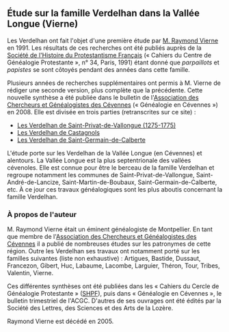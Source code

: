 ## Étude sur la famille Verdelhan dans la Vallée Longue (Vierne)

Les Verdelhan ont fait l'objet d'une première étude par [M. Raymond Vierne](#à-propos-de-lauteur) en 1991. Les résultats de ces recherches ont été publiés auprès de la [Société de l'Histoire du Protestantisme Français](http://www.shpf.fr/) (« Cahiers du Centre de Généalogie Protestante », n° 34, Paris, 1991) étant donné que *parpaillots* et *papistes* se sont côtoyés pendant des années dans cette famille.

Plusieurs années de recherches supplémentaires ont permis à M. Vierne de rédiger une seconde version, plus complète que la précédente. Cette nouvelle synthèse a été publiée dans le bulletin de l'[Association des Chercheurs et Généalogistes des Cévennes](http://site.acgc.free.fr/) (« Généalogie en Cévennes ») en 2008. Elle est divisée en trois parties (retranscrites sur ce site) :

 - [Les Verdelhan de Saint-Privat-de-Vallongue (1275-1775)](les_verdelhan_de_saint-privat-de-vallongue_1275-1775_vierne)
 - [Les Verdelhan de Castagnols](les_verdelhan_de_castagnols_vierne)
 - [Les Verdelhan de Saint-Germain-de-Calberte](les_verdelhan_de_saint-germain-de-calberte_vierne)

L'étude porte sur les Verdelhan de la Vallée Longue (en Cévennes) et alentours. La Vallée Longue est la plus septentrionale des vallées cévenoles. Elle est connue pour être le berceau de la famille Verdelhan et regroupe notamment les communes de Saint-Privat-de-Vallongue, Saint-André-de-Lancize, Saint-Martin-de-Boubaux, Saint-Germain-de-Calberte, etc. À ce jour ces travaux généalogiques sont les plus aboutis concernant la famille Verdelhan.

### À propos de l'auteur

M. Raymond Vierne était un éminent généalogiste de Montpellier. En tant que membre de l'[Association des Chercheurs et Généalogistes des Cévennes](http://site.acgc.free.fr/) il a publié de nombreuses études sur les patronymes de cette région. Outre les Verdelhan ses travaux ont notamment porté sur les familles suivantes (liste non exhaustive) : Artigues, Bastide, Dussaut, Francezon, Gibert, Huc, Labaume, Lacombe, Larguier, Théron, Tour, Tribes, Valentin, Vierne.

Ces différentes synthèses ont été publiées dans les « Cahiers du Cercle de Généalogie Protestante » ([SHPF](http://www.shpf.fr/)), puis dans « Généalogie en Cévennes », le bulletin trimestriel de l'ACGC. D'autres de ses ouvrages ont été édités par la Société des Lettres, des Sciences et des Arts de la Lozère.

Raymond Vierne est décédé en 2005.
